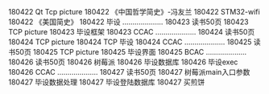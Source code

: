 180422  Qt Tcp picture
180422  《中国哲学简史》-冯友兰
180422  STM32-wifi
180422  《美国简史》
180422  毕设
....................
180423  读书50页
180423  TCP picture
180423  毕设框架
180423  CCAC
....................
180424  读书50页
180424  TCP picture
180424  TCP 毕设
180424  CCAC
....................
180425  读书50页
180425  TCP picture
180425  毕设界面
180425  BCAC
....................
180426  读书50页
180426  树莓派
180426  毕设数据库
180426  毕设exec
180426  CCAC
....................
180427  读书50页
180427  树莓派main入口参数
180427  毕设数据处理
180427  毕设登陆数据库
180427  买煎饼
